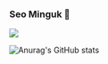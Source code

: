 ### Seo Minguk 👋

<!--
**orangejoa/orangejoa** is a ✨ _special_ ✨ repository because its `README.md` (this file) appears on your GitHub profile.

Here are some ideas to get you started:

- 🔭 I’m currently working on ...
- 🌱 I’m currently learning ...
- 👯 I’m looking to collaborate on ...
- 🤔 I’m looking for help with ...
- 💬 Ask me about ...
- 📫 How to reach me: ...
- 😄 Pronouns: ...
- ⚡ Fun fact: ...
-->

<!-- log -->
<a href="버튼을 눌렀을 때 이동할 링크" target="_blank">
  <img src="https://img.shields.io/badge/instagram-E4405F?style=plastic&logo=instagram&logoColor=white"/>
</a>

<!-- stat -->
![Anurag's GitHub stats](https://github-readme-stats.vercel.app/api?username=orangejoa&show_icons=true&theme=maroongold)
